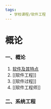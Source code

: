 ```yaml
---
tags:
  - 学校课程/软件工程
---
```


# 概论

### 一、概论
1. [软件及其特点](软件及其特点.md)
2. [[软件工程]]
3. [[软件过程]]
4. [[软件工程师]]

### 二、系统工程

